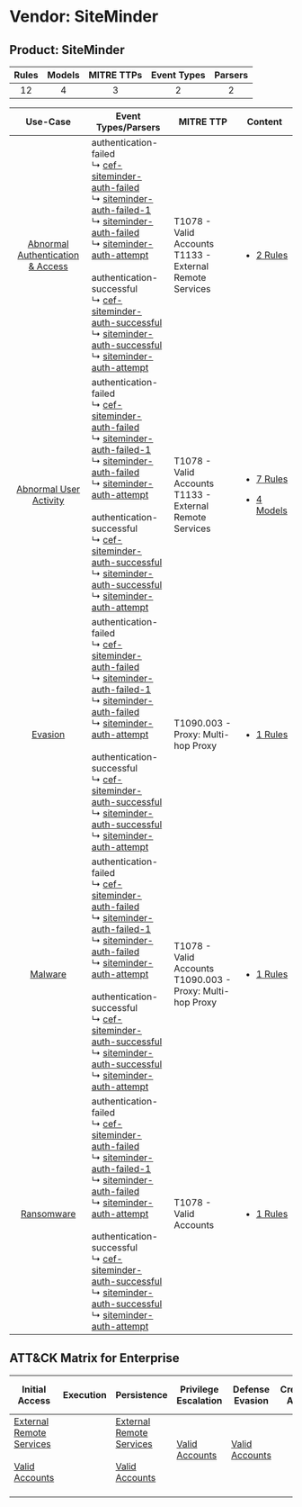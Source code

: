 Vendor: SiteMinder
==================
Product: SiteMinder
-------------------
| Rules | Models | MITRE TTPs | Event Types | Parsers |
|:-----:|:------:|:----------:|:-----------:|:-------:|
|  12   |   4    |     3      |      2      |    2    |

|                                           Use-Case                                           | Event Types/Parsers                                                                                                                                                                                                                                                                                                                                                                                                                                                                                                                                                                                                                                                                  | MITRE TTP                                                        | Content                                                                                                                 |
|:--------------------------------------------------------------------------------------------:| ------------------------------------------------------------------------------------------------------------------------------------------------------------------------------------------------------------------------------------------------------------------------------------------------------------------------------------------------------------------------------------------------------------------------------------------------------------------------------------------------------------------------------------------------------------------------------------------------------------------------------------------------------------------------------------ | ---------------------------------------------------------------- | ----------------------------------------------------------------------------------------------------------------------- |
| [Abnormal Authentication & Access](../../../UseCases/uc_abnormal_authentication_&_access.md) |  authentication-failed<br> ↳ [cef-siteminder-auth-failed](Parsers/parserContent_cef-siteminder-auth-failed.md)<br> ↳ [siteminder-auth-failed-1](Parsers/parserContent_siteminder-auth-failed-1.md)<br> ↳ [siteminder-auth-failed](Parsers/parserContent_siteminder-auth-failed.md)<br> ↳ [siteminder-auth-attempt](Parsers/parserContent_siteminder-auth-attempt.md)<br><br> authentication-successful<br> ↳ [cef-siteminder-auth-successful](Parsers/parserContent_cef-siteminder-auth-successful.md)<br> ↳ [siteminder-auth-successful](Parsers/parserContent_siteminder-auth-successful.md)<br> ↳ [siteminder-auth-attempt](Parsers/parserContent_siteminder-auth-attempt.md)<br> | T1078 - Valid Accounts<br>T1133 - External Remote Services<br>   | [<ul><li>2 Rules</li></ul>](Rules_Models/r_m_siteminder_siteminder_Abnormal_Authentication_&_Access.md)                 |
|           [Abnormal User Activity](../../../UseCases/uc_abnormal_user_activity.md)           |  authentication-failed<br> ↳ [cef-siteminder-auth-failed](Parsers/parserContent_cef-siteminder-auth-failed.md)<br> ↳ [siteminder-auth-failed-1](Parsers/parserContent_siteminder-auth-failed-1.md)<br> ↳ [siteminder-auth-failed](Parsers/parserContent_siteminder-auth-failed.md)<br> ↳ [siteminder-auth-attempt](Parsers/parserContent_siteminder-auth-attempt.md)<br><br> authentication-successful<br> ↳ [cef-siteminder-auth-successful](Parsers/parserContent_cef-siteminder-auth-successful.md)<br> ↳ [siteminder-auth-successful](Parsers/parserContent_siteminder-auth-successful.md)<br> ↳ [siteminder-auth-attempt](Parsers/parserContent_siteminder-auth-attempt.md)<br> | T1078 - Valid Accounts<br>T1133 - External Remote Services<br>   | [<ul><li>7 Rules</li></ul><ul><li>4 Models</li></ul>](Rules_Models/r_m_siteminder_siteminder_Abnormal_User_Activity.md) |
|                          [Evasion](../../../UseCases/uc_evasion.md)                          |  authentication-failed<br> ↳ [cef-siteminder-auth-failed](Parsers/parserContent_cef-siteminder-auth-failed.md)<br> ↳ [siteminder-auth-failed-1](Parsers/parserContent_siteminder-auth-failed-1.md)<br> ↳ [siteminder-auth-failed](Parsers/parserContent_siteminder-auth-failed.md)<br> ↳ [siteminder-auth-attempt](Parsers/parserContent_siteminder-auth-attempt.md)<br><br> authentication-successful<br> ↳ [cef-siteminder-auth-successful](Parsers/parserContent_cef-siteminder-auth-successful.md)<br> ↳ [siteminder-auth-successful](Parsers/parserContent_siteminder-auth-successful.md)<br> ↳ [siteminder-auth-attempt](Parsers/parserContent_siteminder-auth-attempt.md)<br> | T1090.003 - Proxy: Multi-hop Proxy<br>                           | [<ul><li>1 Rules</li></ul>](Rules_Models/r_m_siteminder_siteminder_Evasion.md)                                          |
|                          [Malware](../../../UseCases/uc_malware.md)                          |  authentication-failed<br> ↳ [cef-siteminder-auth-failed](Parsers/parserContent_cef-siteminder-auth-failed.md)<br> ↳ [siteminder-auth-failed-1](Parsers/parserContent_siteminder-auth-failed-1.md)<br> ↳ [siteminder-auth-failed](Parsers/parserContent_siteminder-auth-failed.md)<br> ↳ [siteminder-auth-attempt](Parsers/parserContent_siteminder-auth-attempt.md)<br><br> authentication-successful<br> ↳ [cef-siteminder-auth-successful](Parsers/parserContent_cef-siteminder-auth-successful.md)<br> ↳ [siteminder-auth-successful](Parsers/parserContent_siteminder-auth-successful.md)<br> ↳ [siteminder-auth-attempt](Parsers/parserContent_siteminder-auth-attempt.md)<br> | T1078 - Valid Accounts<br>T1090.003 - Proxy: Multi-hop Proxy<br> | [<ul><li>1 Rules</li></ul>](Rules_Models/r_m_siteminder_siteminder_Malware.md)                                          |
|                       [Ransomware](../../../UseCases/uc_ransomware.md)                       |  authentication-failed<br> ↳ [cef-siteminder-auth-failed](Parsers/parserContent_cef-siteminder-auth-failed.md)<br> ↳ [siteminder-auth-failed-1](Parsers/parserContent_siteminder-auth-failed-1.md)<br> ↳ [siteminder-auth-failed](Parsers/parserContent_siteminder-auth-failed.md)<br> ↳ [siteminder-auth-attempt](Parsers/parserContent_siteminder-auth-attempt.md)<br><br> authentication-successful<br> ↳ [cef-siteminder-auth-successful](Parsers/parserContent_cef-siteminder-auth-successful.md)<br> ↳ [siteminder-auth-successful](Parsers/parserContent_siteminder-auth-successful.md)<br> ↳ [siteminder-auth-attempt](Parsers/parserContent_siteminder-auth-attempt.md)<br> | T1078 - Valid Accounts<br>                                       | [<ul><li>1 Rules</li></ul>](Rules_Models/r_m_siteminder_siteminder_Ransomware.md)                                       |

ATT&CK Matrix for Enterprise
----------------------------
| Initial Access                                                                                                                                   | Execution | Persistence                                                                                                                                      | Privilege Escalation                                                | Defense Evasion                                                     | Credential Access | Discovery | Lateral Movement | Collection | Command and Control                                                                                                                       | Exfiltration | Impact |
| ------------------------------------------------------------------------------------------------------------------------------------------------ | --------- | ------------------------------------------------------------------------------------------------------------------------------------------------ | ------------------------------------------------------------------- | ------------------------------------------------------------------- | ----------------- | --------- | ---------------- | ---------- | ----------------------------------------------------------------------------------------------------------------------------------------- | ------------ | ------ |
| [External Remote Services](https://attack.mitre.org/techniques/T1133)<br><br>[Valid Accounts](https://attack.mitre.org/techniques/T1078)<br><br> |           | [External Remote Services](https://attack.mitre.org/techniques/T1133)<br><br>[Valid Accounts](https://attack.mitre.org/techniques/T1078)<br><br> | [Valid Accounts](https://attack.mitre.org/techniques/T1078)<br><br> | [Valid Accounts](https://attack.mitre.org/techniques/T1078)<br><br> |                   |           |                  |            | [Proxy: Multi-hop Proxy](https://attack.mitre.org/techniques/T1090/003)<br><br>[Proxy](https://attack.mitre.org/techniques/T1090)<br><br> |              |        |